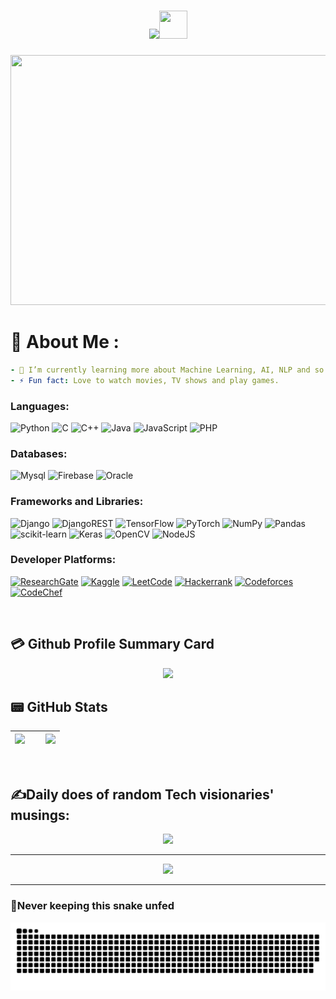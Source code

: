 <h1 align="center">
         <img src=https://readme-typing-svg.herokuapp.com?font=Fira+Code&size=34&duration=4000&pause=1000&color=4CF700&width=435&height=45&center=true&vCenter=true&lines=Hello%2C+Anindya+here!><img src="https://raw.githubusercontent.com/nixin72/nixin72/master/wave.gif" 
         height="45"
         width="45" />
</h1>

<p align="center">
  <a href="https://dwe.st/rr">
    <img src="https://user-images.githubusercontent.com/60683850/215810678-4898ab46-0129-4a43-9ee8-8449ae428ad4.gif" width="600" height="400">
  </a>
</p>


        
# 💫 About Me :
```yaml 
- 🌱 I’m currently learning more about Machine Learning, AI, NLP and so on.
- ⚡ Fun fact: Love to watch movies, TV shows and play games.
```         


### Languages:
![Python](https://img.shields.io/badge/python-3670A0?style=for-the-badge&logo=python&logoColor=ffdd54)
![C](https://img.shields.io/badge/C-00599C?style=for-the-badge&logo=c&logoColor=white)
![C++](https://img.shields.io/badge/C%2B%2B-00599C?style=for-the-badge&logo=c%2B%2B&logoColor=white)
![Java](https://img.shields.io/badge/java-%23ED8B00.svg?style=for-the-badge&logo=java&logoColor=white)
![JavaScript](https://img.shields.io/badge/javascript-%23323330.svg?style=for-the-badge&logo=javascript&logoColor=%23F7DF1E)
![PHP](https://img.shields.io/badge/-PHP-777BB4?logo=php&logoColor=black&style=for-the-badge)

### Databases:
![Mysql](https://img.shields.io/badge/MySQL-00000F?style=for-the-badge&logo=mysql&logoColor=white)
![Firebase](https://img.shields.io/badge/firebase-%23039BE5.svg?style=for-the-badge&logo=firebase)
![Oracle](https://img.shields.io/badge/Oracle-F80000?style=for-the-badge&logo=oracle&logoColor=white)

### Frameworks and Libraries:
![Django](https://img.shields.io/badge/django-%23092E20.svg?style=for-the-badge&logo=django&logoColor=white) 
![DjangoREST](https://img.shields.io/badge/DJANGO-REST-ff1709?style=for-the-badge&logo=django&logoColor=white&color=ff1709&labelColor=gray) 
![TensorFlow](https://img.shields.io/badge/TensorFlow-%23FF6F00.svg?style=for-the-badge&logo=TensorFlow&logoColor=white)
![PyTorch](https://img.shields.io/badge/PyTorch-%23EE4C2C.svg?style=for-the-badge&logo=PyTorch&logoColor=white)
![NumPy](https://img.shields.io/badge/numpy-%23013243.svg?style=for-the-badge&logo=numpy&logoColor=white)
![Pandas](https://img.shields.io/badge/pandas-%23150458.svg?style=for-the-badge&logo=pandas&logoColor=white)
![scikit-learn](https://img.shields.io/badge/scikit--learn-%23F7931E.svg?style=for-the-badge&logo=scikit-learn&logoColor=white)
![Keras](https://img.shields.io/badge/Keras-%23D00000.svg?style=for-the-badge&logo=Keras&logoColor=white)
![OpenCV](https://img.shields.io/badge/-OpenCV-5C3EE8?logo=opencv&logoColor=white&style=for-the-badge)
![NodeJS](https://img.shields.io/badge/node.js-6DA55F?style=for-the-badge&logo=node.js&logoColor=white) 


### Developer Platforms:
[![ResearchGate](https://img.shields.io/badge/ResearchGate-00CCBB?style=for-the-badge&logo=ResearchGate&logoColor=white)](https://www.researchgate.net/profile/Anindya-Sen-10)
[![Kaggle](https://img.shields.io/badge/Kaggle-20BEFF?style=for-the-badge&logo=Kaggle&logoColor=white)](https://www.kaggle.com/anindyasen)
[![LeetCode](https://img.shields.io/badge/LeetCode-000000?style=for-the-badge&logo=LeetCode&logoColor=#d16c06)](https://leetcode.com/senanindya/)
[![Hackerrank](https://img.shields.io/badge/-Hackerrank-2EC866?style=for-the-badge&logo=HackerRank&logoColor=white)](https://www.hackerrank.com/senanindya21)
[![Codeforces](https://img.shields.io/badge/Codeforces-445f9d?style=for-the-badge&logo=Codeforces&logoColor=white)](https://codeforces.com/profile/sen21)
[![CodeChef](https://img.shields.io/badge/CodeChef-%23964B00.svg?style=for-the-badge&logo=CodeChef&logoColor=white)](https://www.codechef.com/users/senanindya)

<br>

## 💳 Github Profile Summary Card
<p align="center">
  <img src="https://github-profile-summary-cards.vercel.app/api/cards/profile-details?username=senanindya&show_icons=true&theme=github_dark"/>
</p>

## 📟 GitHub Stats

<div align="center">

|<img src="https://github-readme-stats.vercel.app/api?username=senanindya&show_icons=true&theme=github_dark&hide_border=false&include_all_commits=false&count_private=true" height="185">&nbsp; &nbsp;| &nbsp;&nbsp;<img src="https://github-readme-stats.vercel.app/api/top-langs?username=senanindya&show_icons=true&locale=en&layout=compact&theme=github_dark" height="150">|
|------|------|

</div>


<br>

## ✍️Daily does of random Tech visionaries' musings:

<p align="center">
<img src=https://quotes-github-readme.vercel.app/api?type=horizontal&theme=monokai>
</p>
       
---
<p align="center">
  <a href="https://visitcount.itsvg.in"><a href=https://anindya_sen.bio.link/>
    <img src="https://visitcount.itsvg.in/api?id=senanindya21&label=Profile%20Views&color=6&icon=5&pretty=false">
  </a>
</p>

---
### 🐍Never keeping this snake unfed
<picture>
  <source media="(prefers-color-scheme: dark)" srcset="https://raw.githubusercontent.com/senanindya/senanindya/output/github-contribution-grid-snake-dark.svg">
  <source media="(prefers-color-scheme: light)" srcset="https://raw.githubusercontent.com/senanindya/senanindya/output/github-contribution-grid-snake.svg">
  <img alt="github contribution grid snake animation" src="https://raw.githubusercontent.com/senanindya/senanindya/output/github-contribution-grid-snake.svg">
</picture>
